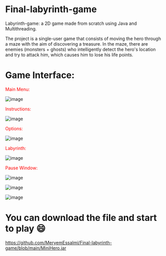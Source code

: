 # Final-labyrinth-game
Labyrinth-game: a 2D game made from scratch using Java and Multithreading.

The project is a single-user game that consists of moving the hero through a maze with the aim of discovering a treasure. In the maze, there are enemies (monsters + ghosts) who intelligently detect the hero's location and try to attack him, which causes him to lose his life points.

# Game Interface:
<span style="color: Red"> Main Menu: </span>

![image](https://user-images.githubusercontent.com/74180896/167535994-193b24f0-181e-47dd-90d5-90e4caa715f7.png)


<span style="color: Red"> Instructions: </span>

![image](https://user-images.githubusercontent.com/74180896/167536354-f9544b0c-6c2f-4be9-a8fc-251a39b05153.png)

<span style="color: Red"> Options: </span>

![image](https://user-images.githubusercontent.com/74180896/167536407-9013e89f-fb5f-4581-98dc-99d6dc9ebede.png)

<span style="color: Red"> Labyrinth: </span>

![image](https://user-images.githubusercontent.com/74180896/167536470-663a0c68-ae61-4128-b0d6-f60332d9abd0.png)

<span style="color: Red"> Pause Window: </span>

![image](https://user-images.githubusercontent.com/74180896/167537033-27b8d5f4-20ca-4bf2-91b5-c76776e38dd3.png)

![image](https://user-images.githubusercontent.com/74180896/167537127-5fdaecff-8786-4332-abf2-288d64582714.png)

![image](https://user-images.githubusercontent.com/74180896/167537153-4603a383-a005-4871-a4d4-9a58597d39a8.png)

# You can download the file and start to play 😄
https://github.com/MeryemEssalmi/Final-labyrinth-game/blob/main/MiniHero.jar
